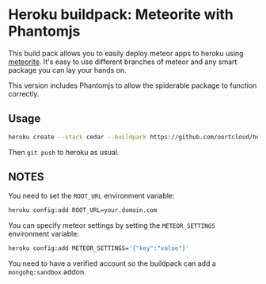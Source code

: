 # Heroku buildpack: Meteorite with Phantomjs

This build pack allows you to easily deploy meteor apps to heroku using [meteorite](http://github.com/oortcloud/meteorite). It's easy to use different branches of meteor and any smart package you can lay your hands on.

This version includes Phantomjs to allow the spiderable package to function correctly.

## Usage

```bash
heroku create --stack cedar --buildpack https://github.com/oortcloud/heroku-buildpack-meteorite.git
```

Then `git push` to heroku as usual.

## NOTES

You need to set the `ROOT_URL` environment variable:

```bash
heroku config:add ROOT_URL=your.domain.com
```

You can specify meteor settings by setting the `METEOR_SETTINGS` environment variable:

```bash
heroku config:add METEOR_SETTINGS='{"key":"value"}'
```


You need to have a verified account so the buildpack can add a `mongohq:sandbox` addon.
